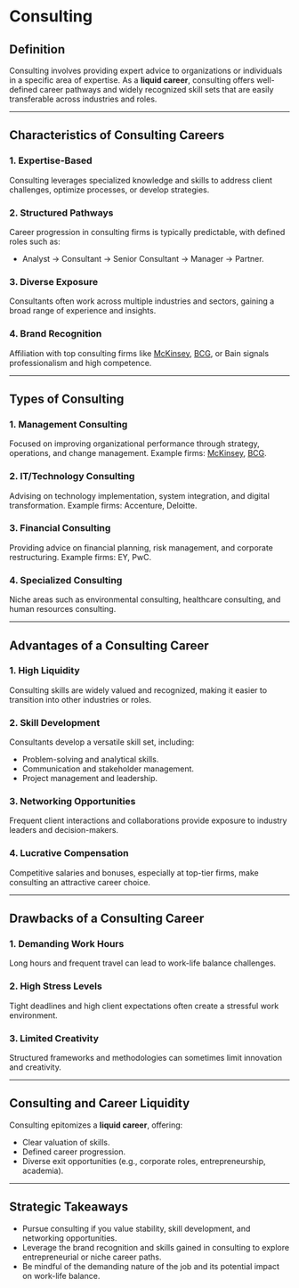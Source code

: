 # Consulting

## Definition

Consulting involves providing expert advice to organizations or individuals in a specific area of expertise. As a **liquid career**, consulting offers well-defined career pathways and widely recognized skill sets that are easily transferable across industries and roles.

***

## Characteristics of Consulting Careers

### 1. **Expertise-Based**

Consulting leverages specialized knowledge and skills to address client challenges, optimize processes, or develop strategies.

### 2. **Structured Pathways**

Career progression in consulting firms is typically predictable, with defined roles such as:

* Analyst → Consultant → Senior Consultant → Manager → Partner.

### 3. **Diverse Exposure**

Consultants often work across multiple industries and sectors, gaining a broad range of experience and insights.

### 4. **Brand Recognition**

Affiliation with top consulting firms like [McKinsey](../../joes_notes/MCKINSEY.md), [BCG](BCG.md), or Bain signals professionalism and high competence.

***

## Types of Consulting

### 1. **Management Consulting**

Focused on improving organizational performance through strategy, operations, and change management. Example firms: [McKinsey](../../joes_notes/MCKINSEY.md), [BCG](BCG.md).

### 2. **IT/Technology Consulting**

Advising on technology implementation, system integration, and digital transformation. Example firms: Accenture, Deloitte.

### 3. **Financial Consulting**

Providing advice on financial planning, risk management, and corporate restructuring. Example firms: EY, PwC.

### 4. **Specialized Consulting**

Niche areas such as environmental consulting, healthcare consulting, and human resources consulting.

***

## Advantages of a Consulting Career

### 1. **High Liquidity**

Consulting skills are widely valued and recognized, making it easier to transition into other industries or roles.

### 2. **Skill Development**

Consultants develop a versatile skill set, including:

* Problem-solving and analytical skills.
* Communication and stakeholder management.
* Project management and leadership.

### 3. **Networking Opportunities**

Frequent client interactions and collaborations provide exposure to industry leaders and decision-makers.

### 4. **Lucrative Compensation**

Competitive salaries and bonuses, especially at top-tier firms, make consulting an attractive career choice.

***

## Drawbacks of a Consulting Career

### 1. **Demanding Work Hours**

Long hours and frequent travel can lead to work-life balance challenges.

### 2. **High Stress Levels**

Tight deadlines and high client expectations often create a stressful work environment.

### 3. **Limited Creativity**

Structured frameworks and methodologies can sometimes limit innovation and creativity.

***

## Consulting and Career Liquidity

Consulting epitomizes a **liquid career**, offering:

* Clear valuation of skills.
* Defined career progression.
* Diverse exit opportunities (e.g., corporate roles, entrepreneurship, academia).

***

## Strategic Takeaways

* Pursue consulting if you value stability, skill development, and networking opportunities.
* Leverage the brand recognition and skills gained in consulting to explore entrepreneurial or niche career paths.
* Be mindful of the demanding nature of the job and its potential impact on work-life balance.
